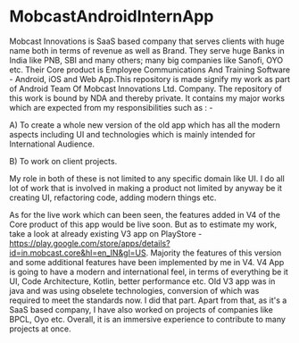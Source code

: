 # MobcastAndroidInternApp


Mobcast Innovations is SaaS based company that serves clients with huge name both in terms of revenue as well as Brand. They serve huge Banks in India like PNB, SBI and many others; many big companies like Sanofi, OYO etc. Their Core product is Employee Communications And Training Software - Android, iOS and Web App.This repository is made signify my work as part of Android Team Of Mobcast Innovations Ltd. Company. The repository of this work is bound by NDA and thereby private. It contains my major works which are expected from my responsibilities such as : - 

A) To create a whole new version of the old app which has all the modern aspects including UI and technologies which is mainly intended for International Audience.

B) To work on client projects.

My role in both of these is not limited to any specific domain like UI. I do all lot of work
that is involved in making a product not limited by anyway be it creating UI, refactoring
code, adding modern things etc.

As for the live work which can been seen, the features added in V4 of the Core product of this app would be live soon. But as to estimate my work, take a look at already existing V3 app on PlayStore - https://play.google.com/store/apps/details?id=in.mobcast.core&hl=en_IN&gl=US. Majority the features of this version and some additional features have been implemented by me in V4. V4 App is going to have a modern and international feel, in terms of everything be it UI, Code Architecture, Kotlin, better performance etc. Old V3 app was in java and was using obselete technologies, conversion of which was required to meet the standards now. I did that part. Apart from that, as it's a SaaS based company, I have also worked on projects of companies like BPCL, Oyo etc. Overall, it is an immersive experience to contribute to many projects at once.
